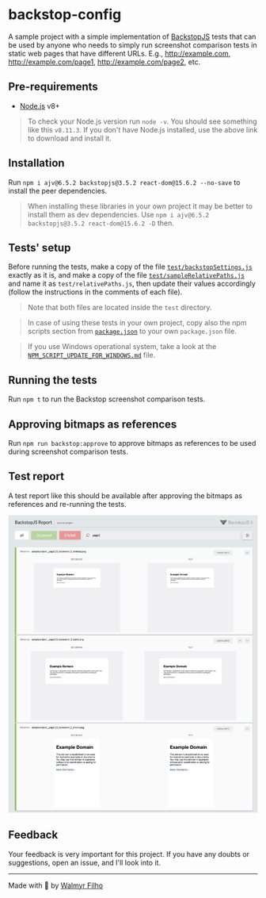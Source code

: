 # backstop-config

A sample project with a simple implementation of [BackstopJS](https://github.com/garris/BackstopJS) tests that can be used by anyone who needs to simply run screenshot comparison tests in static web pages that have different URLs. E.g., http://example.com, http://example.com/page1, http://example.com/page2, etc.

## Pre-requirements

- [Node.js](https://nodejs.org/) v8+

> To check your Node.js version run `node -v`. You should see something like this `v8.11.3`. If you don't have Node.js installed, use the above link to download and install it.

## Installation

Run `npm i ajv@6.5.2 backstopjs@3.5.2 react-dom@15.6.2 --no-save` to install the peer dependencies.

> When installing these libraries in your own project it may be better to install them as dev dependencies. Use `npm i ajv@6.5.2 backstopjs@3.5.2 react-dom@15.6.2 -D` then.

## Tests' setup

Before running the tests, make a copy of the file [`test/backstopSettings.js`](./test/backstopSettings.js) exactly as it is, and make a copy of the file [`test/sampleRelativePaths.js`](./test/sampleRelativePaths.js) and name it as `test/relativePaths.js`, then update their values accordingly (follow the instructions in the comments of each file).

> Note that both files are located inside the `test` directory.

> In case of using these tests in your own project, copy also the npm scripts section from [`package.json`](./package.json) to your own `package.json` file.

> If you use Windows operational system, take a look at the [`NPM_SCRIPT_UPDATE_FOR_WINDOWS.md`](./NPM_SCRIPT_UPDATE_FOR_WINDOWS.md) file.

## Running the tests

Run `npm t` to run the Backstop screenshot comparison tests.

## Approving bitmaps as references

Run `npm run backstop:approve` to approve bitmaps as references to be used during screenshot comparison tests.

## Test report

A test report like this should be available after approving the bitmaps as references and re-running the tests.

![BackstopJS html report](./assets/backstopjs-report.png)

## Feedback

Your feedback is very important for this project. If you have any doubts or suggestions, open an issue, and I'll look into it.

___

Made with 💚 by [Walmyr Filho](http://walmyr-filho.com)
